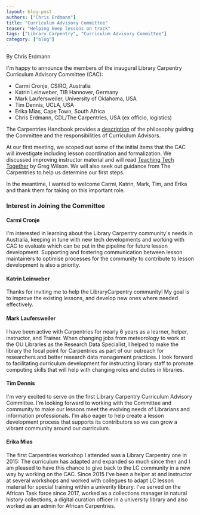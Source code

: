 ```yaml
---
layout: blog-post
authors: ["Chris Erdmann"]
title: "Curriculum Advisory Committee"
teaser: "Helping keep lessons on track"
tags: ["Library Carpentry", "Curriculum Advisory Committee"]
category: ["blog"]
---
```


By Chris Erdmann

I'm happy to announce the members of the inaugural Library Carpentry Curriculum Advisory Committee (CAC):

- Carmi Cronje, CSIRO, Australia
- Katrin Leinweber, TIB Hannover, Germany
- Mark Laufersweiler, University of Oklahoma, USA
- Tim Dennis, UCLA, USA
- Erika Mias, Cape Town, South Africa
- Chris Erdmann, CDL/The Carpentries, USA (ex officio, logistics)

The Carpentries Handbook provides a 
[description](https://docs.carpentries.org/topic_folders/lesson_development/lesson_development_roles.html#curriculum-advisory-committee) 
of the philosophy guiding the Committee and the responsibilities of Curriculum Advisors. 

At our first meeting, we scoped out some of the initial items that the CAC will investigate including lesson coordination and formalization. We discussed improving instructor material and will read [Teaching Tech Together](http://teachtogether.tech/en/) by Greg Wilson. We will also seek out guidance from The Carpentries to help us determine our first steps. 

In the meantime, I wanted to welcome Carmi, Katrin, Mark, Tim, and Erika and thank them for taking on this important role. 

### Interest in Joining the Committee

#### Carmi Cronje

I'm interested in learning about the Library Carpentry community's needs in Australia, keeping in tune with new tech 
developments and working with CAC to evaluate which can be put in the pipeline for future lesson development. 
Supporting and fostering communication between lesson maintainers to optimise processes for the 
community to contribute to lesson development is also a priority.

#### Katrin Leinweber

Thanks for inviting me to help the LibraryCarpentry community! My goal is to improve the existing lessons, and develop new ones where needed effectively.

#### Mark Laufersweiler
I have been active with Carpentries for nearly 6 years as a learner, helper, instructor, and Trainer. When changing jobs from meteorology to work at the OU Libraries as the Research Data Specialist, I helped to make the library the focal point for Carpentries as part of our outreach for researchers and better research data management practices. I look forward to facilitating curriculum development for instructing library staff to promote computing skills that will help with changing roles and duties in libraries.  

#### Tim Dennis
I'm very excited to serve on the first Library Carpentry Curriculum Advisory Committee. I'm looking forward to working with the Committee and community to make our lessons meet the evolving needs of Librarians and information professionals.  I'm also eager to help create a lesson development process that supports its contributors so we can grow a vibrant community around our curriculum. 

#### Erika Mias
The first Carpentries workshop I attended was a Library Carpentry one in 2015: The curriculum has adapted and expanded so much since then and I am pleased to have this chance to give back to the LC community in a new way by working on the CAC. Since 2015 I've been a helper at and instructor at several workshops and worked with collegues to adapt LC lesson material for special training within a univerity library. I've served on the African Task force since 2017, worked as a collections manager in natural history collections, a digital curation officer in a university library and also worked as an admin for African Carpentries. 
